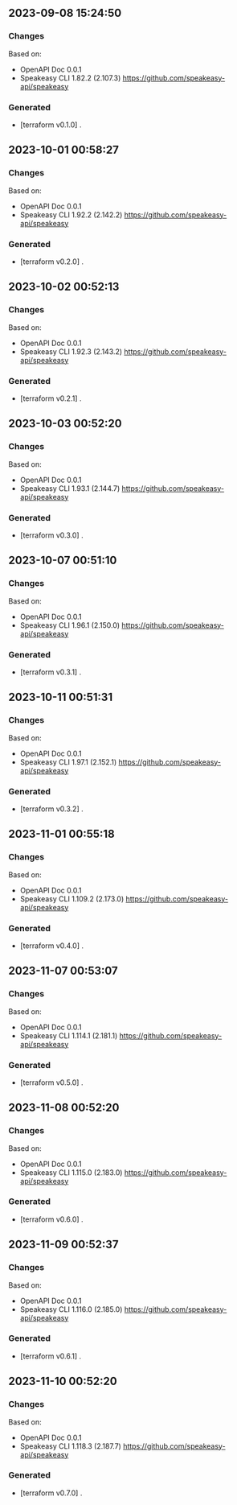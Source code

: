 

## 2023-09-08 15:24:50
### Changes
Based on:
- OpenAPI Doc 0.0.1 
- Speakeasy CLI 1.82.2 (2.107.3) https://github.com/speakeasy-api/speakeasy
### Generated
- [terraform v0.1.0] .

## 2023-10-01 00:58:27
### Changes
Based on:
- OpenAPI Doc 0.0.1 
- Speakeasy CLI 1.92.2 (2.142.2) https://github.com/speakeasy-api/speakeasy
### Generated
- [terraform v0.2.0] .

## 2023-10-02 00:52:13
### Changes
Based on:
- OpenAPI Doc 0.0.1 
- Speakeasy CLI 1.92.3 (2.143.2) https://github.com/speakeasy-api/speakeasy
### Generated
- [terraform v0.2.1] .

## 2023-10-03 00:52:20
### Changes
Based on:
- OpenAPI Doc 0.0.1 
- Speakeasy CLI 1.93.1 (2.144.7) https://github.com/speakeasy-api/speakeasy
### Generated
- [terraform v0.3.0] .

## 2023-10-07 00:51:10
### Changes
Based on:
- OpenAPI Doc 0.0.1 
- Speakeasy CLI 1.96.1 (2.150.0) https://github.com/speakeasy-api/speakeasy
### Generated
- [terraform v0.3.1] .

## 2023-10-11 00:51:31
### Changes
Based on:
- OpenAPI Doc 0.0.1 
- Speakeasy CLI 1.97.1 (2.152.1) https://github.com/speakeasy-api/speakeasy
### Generated
- [terraform v0.3.2] .

## 2023-11-01 00:55:18
### Changes
Based on:
- OpenAPI Doc 0.0.1 
- Speakeasy CLI 1.109.2 (2.173.0) https://github.com/speakeasy-api/speakeasy
### Generated
- [terraform v0.4.0] .

## 2023-11-07 00:53:07
### Changes
Based on:
- OpenAPI Doc 0.0.1 
- Speakeasy CLI 1.114.1 (2.181.1) https://github.com/speakeasy-api/speakeasy
### Generated
- [terraform v0.5.0] .

## 2023-11-08 00:52:20
### Changes
Based on:
- OpenAPI Doc 0.0.1 
- Speakeasy CLI 1.115.0 (2.183.0) https://github.com/speakeasy-api/speakeasy
### Generated
- [terraform v0.6.0] .

## 2023-11-09 00:52:37
### Changes
Based on:
- OpenAPI Doc 0.0.1 
- Speakeasy CLI 1.116.0 (2.185.0) https://github.com/speakeasy-api/speakeasy
### Generated
- [terraform v0.6.1] .

## 2023-11-10 00:52:20
### Changes
Based on:
- OpenAPI Doc 0.0.1 
- Speakeasy CLI 1.118.3 (2.187.7) https://github.com/speakeasy-api/speakeasy
### Generated
- [terraform v0.7.0] .